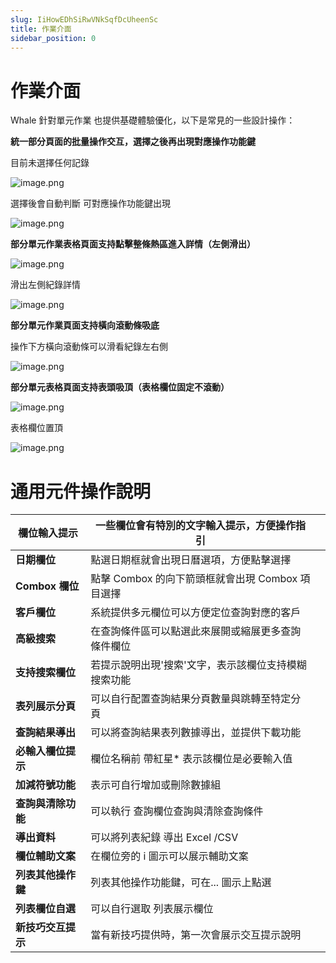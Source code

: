 ```yaml
---
slug: IiHowEDhSiRwVNkSqfDcUheenSc
title: 作業介面
sidebar_position: 0
---
```



# 作業介面


Whale 針對單元作業 也提供基礎體驗優化，以下是常見的一些設計操作：


**統一部分頁面的批量操作交互，選擇之後再出現對應操作功能鍵**


目前未選擇任何記錄


![image.png](/assets/32b40f4dcb8fd62c4134ea82c996e883.png)


選擇後會自動判斷 可對應操作功能鍵出現


![image.png](/assets/77d4e1922320531f0887d0b27a2be650.png)


**部分單元作業表格頁面支持點擊整條熱區進入詳情（左側滑出）**


![image.png](/assets/e665b0f2128ae9d141eb26016bb07c3b.png)


滑出左側紀錄詳情


![image.png](/assets/fccbf2a8479614a40b61ed5892bf426c.png)


**部分單元作業頁面支持橫向滾動條吸底**


操作下方橫向滾動條可以滑看紀錄左右側


![image.png](/assets/54c8e1f88deb5b000e392d86e19d78ba.png)


**部分單元表格頁面支持表頭吸頂（表格欄位固定不滾動）**


![image.png](/assets/59afd54b4414d00f73fc1aa6b889044f.png)


表格欄位置頂


![image.png](/assets/6cd52dd92fb728e1430b9663cab0a917.png)


# 通用元件操作說明


| **欄位輸入提示**    | 一些欄位會有特別的文字輸入提示，方便操作指引           |   |
| ------------- | --------------------------------- | - |
| **日期欄位**      | 點選日期框就會出現日曆選項，方便點擊選擇            |   |
| **Combox 欄位** | 點擊 Combox 的向下箭頭框就會出現 Combox 項目選擇  |   |
| **客戶欄位**      | 系統提供多元欄位可以方便定位查詢對應的客戶             |   |
| **高級搜索**      | 在查詢條件區可以點選此來展開或縮展更多查詢條件欄位         |   |
| **支持搜索欄位**    | 若提示說明出現'搜索'文字，表示該欄位支持模糊搜索功能       |   |
| **表列展示分頁**    | 可以自行配置查詢結果分頁數量與跳轉至特定分頁            |   |
| **查詢結果導出**    | 可以將查詢結果表列數據導出，並提供下載功能             |   |
| **必輸入欄位提示**   | 欄位名稱前 帶紅星* 表示該欄位是必要輸入值            |   |
| **加減符號功能**    | 表示可自行增加或刪除數據組                     |   |
| **查詢與清除功能**   | 可以執行 查詢欄位查詢與清除查詢條件                |   |
| **導出資料**      | 可以將列表紀錄 導出 Excel /CSV             |   |
| **欄位輔助文案**    | 在欄位旁的 i 圖示可以展示輔助文案                |   |
| **列表其他操作鍵**   | 列表其他操作功能鍵，可在... 圖示上點選             |   |
| **列表欄位自選**    | 可以自行選取 列表展示欄位                     |   |
| **新技巧交互提示**   | 當有新技巧提供時，第一次會展示交互提示說明             |   |

